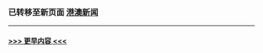
### 已转移至新页面 [港澳新闻](E港澳新闻.md?t=04170103) 


----
#### [ >>> 更早内容 <<< ](../indexes/nsc415-earlier.md)

